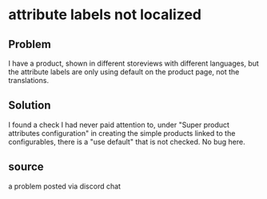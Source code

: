 # attribute labels not localized

## Problem

I have a product, shown in different storeviews with different languages, but the attribute labels are only using default on the product page, not the translations.


## Solution

I found a check I had never paid attention to, under "Super product attributes configuration" in creating the simple products linked to the configurables, there is a "use default" that is not checked. No bug here.



## source

a problem posted via discord chat